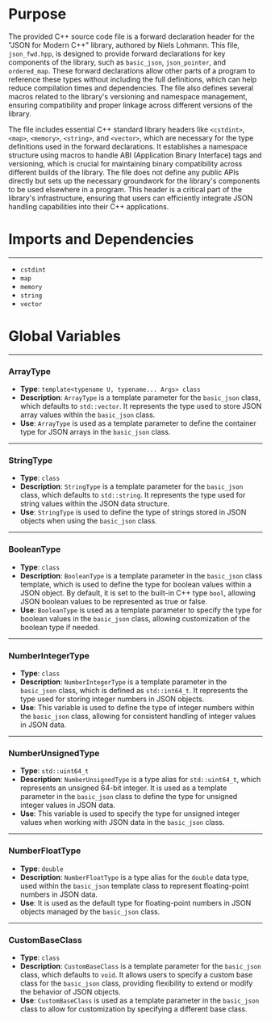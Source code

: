 # Purpose
The provided C++ source code file is a forward declaration header for the "JSON for Modern C++" library, authored by Niels Lohmann. This file, `json_fwd.hpp`, is designed to provide forward declarations for key components of the library, such as `basic_json`, `json_pointer`, and `ordered_map`. These forward declarations allow other parts of a program to reference these types without including the full definitions, which can help reduce compilation times and dependencies. The file also defines several macros related to the library's versioning and namespace management, ensuring compatibility and proper linkage across different versions of the library.

The file includes essential C++ standard library headers like `<cstdint>`, `<map>`, `<memory>`, `<string>`, and `<vector>`, which are necessary for the type definitions used in the forward declarations. It establishes a namespace structure using macros to handle ABI (Application Binary Interface) tags and versioning, which is crucial for maintaining binary compatibility across different builds of the library. The file does not define any public APIs directly but sets up the necessary groundwork for the library's components to be used elsewhere in a program. This header is a critical part of the library's infrastructure, ensuring that users can efficiently integrate JSON handling capabilities into their C++ applications.
# Imports and Dependencies

---
- `cstdint`
- `map`
- `memory`
- `string`
- `vector`


# Global Variables

---
### ArrayType
- **Type**: `template<typename U, typename... Args> class`
- **Description**: `ArrayType` is a template parameter for the `basic_json` class, which defaults to `std::vector`. It represents the type used to store JSON array values within the `basic_json` class.
- **Use**: `ArrayType` is used as a template parameter to define the container type for JSON arrays in the `basic_json` class.


---
### StringType
- **Type**: `class`
- **Description**: `StringType` is a template parameter for the `basic_json` class, which defaults to `std::string`. It represents the type used for string values within the JSON data structure.
- **Use**: `StringType` is used to define the type of strings stored in JSON objects when using the `basic_json` class.


---
### BooleanType
- **Type**: `class`
- **Description**: `BooleanType` is a template parameter in the `basic_json` class template, which is used to define the type for boolean values within a JSON object. By default, it is set to the built-in C++ type `bool`, allowing JSON boolean values to be represented as true or false.
- **Use**: `BooleanType` is used as a template parameter to specify the type for boolean values in the `basic_json` class, allowing customization of the boolean type if needed.


---
### NumberIntegerType
- **Type**: `class`
- **Description**: `NumberIntegerType` is a template parameter in the `basic_json` class, which is defined as `std::int64_t`. It represents the type used for storing integer numbers in JSON objects.
- **Use**: This variable is used to define the type of integer numbers within the `basic_json` class, allowing for consistent handling of integer values in JSON data.


---
### NumberUnsignedType
- **Type**: `std::uint64_t`
- **Description**: `NumberUnsignedType` is a type alias for `std::uint64_t`, which represents an unsigned 64-bit integer. It is used as a template parameter in the `basic_json` class to define the type for unsigned integer values in JSON data.
- **Use**: This variable is used to specify the type for unsigned integer values when working with JSON data in the `basic_json` class.


---
### NumberFloatType
- **Type**: `double`
- **Description**: `NumberFloatType` is a type alias for the `double` data type, used within the `basic_json` template class to represent floating-point numbers in JSON data.
- **Use**: It is used as the default type for floating-point numbers in JSON objects managed by the `basic_json` class.


---
### CustomBaseClass
- **Type**: `class`
- **Description**: `CustomBaseClass` is a template parameter for the `basic_json` class, which defaults to `void`. It allows users to specify a custom base class for the `basic_json` class, providing flexibility to extend or modify the behavior of JSON objects.
- **Use**: `CustomBaseClass` is used as a template parameter in the `basic_json` class to allow for customization by specifying a different base class.


